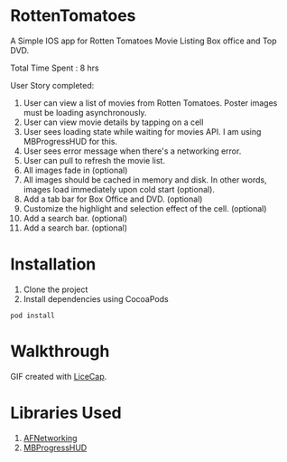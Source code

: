 RottenTomatoes
==============

A Simple IOS app for Rotten Tomatoes Movie Listing Box office and Top DVD.

Total Time Spent : 8 hrs

User Story completed:

1. User can view a list of movies from Rotten Tomatoes. Poster images must be loading asynchronously.
2. User can view movie details by tapping on a cell 
3. User sees loading state while waiting for movies API. I am using MBProgressHUD for this.
4. User sees error message when there's a networking error.
5. User can pull to refresh the movie list.
6. All images fade in (optional)
7. All images should be cached in memory and disk. In other words, images load immediately upon cold start (optional).
8. Add a tab bar for Box Office and DVD. (optional)
9. Customize the highlight and selection effect of the cell. (optional)
10. Add a search bar. (optional)
11. Add a search bar. (optional)

# Installation
1. Clone the project
2. Install dependencies using CocoaPods

  `` pod install ``

Walkthrough
=============

GIF created with [LiceCap](http://www.cockos.com/licecap/).

# Libraries Used
1. [AFNetworking](http://afnetworking.com/)
2. [MBProgressHUD](https://github.com/mutualmobile/MMProgressHUD)
